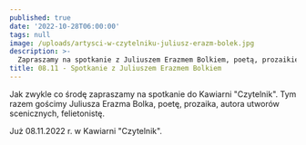 ```yaml
---
published: true
date: '2022-10-28T06:00:00'
tags: null
image: /uploads/artysci-w-czytelniku-juliusz-erazm-bolek.jpg
description: >-
  Zapraszamy na spotkanie z Juliuszem Erazmem Bolkiem, poetą, prozaikiem, autorem utworów scenicznych, felietonistą.
title: 08.11 - Spotkanie z Juliuszem Erazmem Bolkiem
---
```


Jak zwykle co środę zapraszamy na spotkanie do Kawiarni "Czytelnik". Tym razem gościmy Juliusza Erazma Bolka, poetę, prozaika, autora utworów scenicznych, felietonistę.

Już 08.11.2022 r. w Kawiarni "Czytelnik".